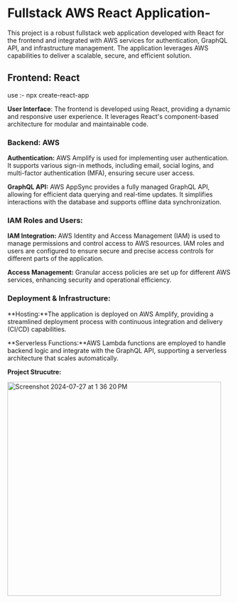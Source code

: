 # Fullstack AWS React Application-

This project is a robust fullstack web application developed with React for the frontend and integrated with AWS services for authentication, GraphQL API, and infrastructure management. The application leverages AWS capabilities to deliver a scalable, secure, and efficient solution.

## Frontend: React

use :- npx create-react-app

**User Interface**: The frontend is developed using React, providing a dynamic and responsive user experience. It leverages React's component-based architecture for modular and maintainable code.

### Backend: AWS

**Authentication:** AWS Amplify is used for implementing user authentication. It supports various sign-in methods, including email, social logins, and multi-factor authentication (MFA), ensuring secure user access.

**GraphQL API:** AWS AppSync provides a fully managed GraphQL API, allowing for efficient data querying and real-time updates. It simplifies interactions with the database and supports offline data synchronization.

### IAM Roles and Users:

**IAM Integration:** AWS Identity and Access Management (IAM) is used to manage permissions and control access to AWS resources. IAM roles and users are configured to ensure secure and precise access controls for different parts of the application.

**Access Management:** Granular access policies are set up for different AWS services, enhancing security and operational efficiency.

### Deployment & Infrastructure:

**Hosting:**The application is deployed on AWS Amplify, providing a streamlined deployment process with continuous integration and delivery (CI/CD) capabilities.

**Serverless Functions:**AWS Lambda functions are employed to handle backend logic and integrate with the GraphQL API, supporting a serverless architecture that scales automatically.

**Project Strucutre:**

<img width="481" alt="Screenshot 2024-07-27 at 1 36 20 PM" src="https://github.com/user-attachments/assets/4b2f5303-9af8-4cd0-8798-b828e55c1181">



